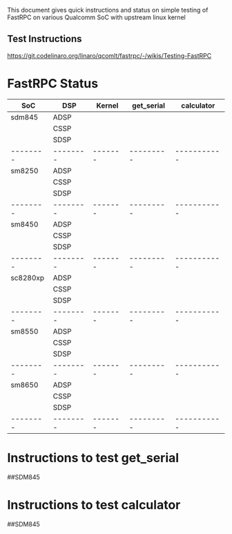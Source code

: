 This document gives quick instructions and status on simple testing of FastRPC on various Qualcomm SoC with upstream linux kernel

## Test Instructions

https://git.codelinaro.org/linaro/qcomlt/fastrpc/-/wikis/Testing-FastRPC

# FastRPC Status
| SoC      | DSP      | Kernel | get_serial | calculator |
| -------- | -------- |------- | ---------  | -----------|
| sdm845   | ADSP     |        |            |            |        
|          | CSSP     |        |            |            |
|          | SDSP     |        |            |            |
| -------- | -------- |------- | ---------  | -----------|
| sm8250   | ADSP     |        |            |            |        
|          | CSSP     |        |            |            |
|          | SDSP     |        |            |            |
| -------- | -------- |------- | ---------  | -----------|
| sm8450   | ADSP     |        |            |            |        
|          | CSSP     |        |            |            |
|          | SDSP     |        |            |            |
| -------- | -------- |------- | ---------  | -----------|
| sc8280xp | ADSP     |        |            |            |        
|          | CSSP     |        |            |            |
|          | SDSP     |        |            |            |
| -------- | -------- |------- | ---------  | -----------|
| sm8550   | ADSP     |        |            |            |        
|          | CSSP     |        |            |            |
|          | SDSP     |        |            |            |
| -------- | -------- |------- | ---------  | -----------|
| sm8650   | ADSP     |        |            |            |        
|          | CSSP     |        |            |            |
|          | SDSP     |        |            |            |
| -------- | -------- |------- | ---------  | -----------|


# Instructions to test get_serial
##SDM845 
<TODO>

# Instructions to test calculator
##SDM845 
<TODO>
